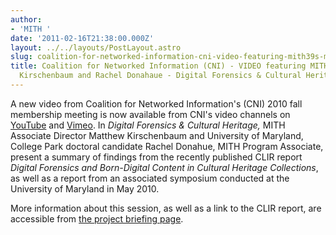 ```yaml
---
author:
- 'MITH '
date: '2011-02-16T21:38:00.000Z'
layout: ../../layouts/PostLayout.astro
slug: coalition-for-networked-information-cni-video-featuring-mith39s-matthew-kirschenbaum-and-rachel-donahaue-45-digital-forensics-cultural-heritage
title: Coalition for Networked Information (CNI) - VIDEO featuring MITH's Matthew
  Kirschenbaum and Rachel Donahaue - Digital Forensics & Cultural Heritage
---
```


A new video from Coalition for Networked Information's (CNI) 2010 fall membership meeting is now available from CNI's video channels on [YouTube](http://www.youtube.com/watch?v=hz41tB5lV8E) and [Vimeo](http://vimeo.com/19187679). In _Digital Forensics & Cultural Heritage,_ MITH Associate Director Matthew Kirschenbaum and University of Maryland, College Park doctoral candidate Rachel Donahue, MITH Program Associate, present a summary of findings from the recently published CLIR report _Digital Forensics and Born-Digital Content in Cultural Heritage Collections_, as well as a report from an associated symposium conducted at the University of Maryland in May 2010.

More information about this session, as well as a link to the CLIR report, are accessible from [the project briefing page](https://www.cni.org/news/digital-forensics-and-cultural-heritage).